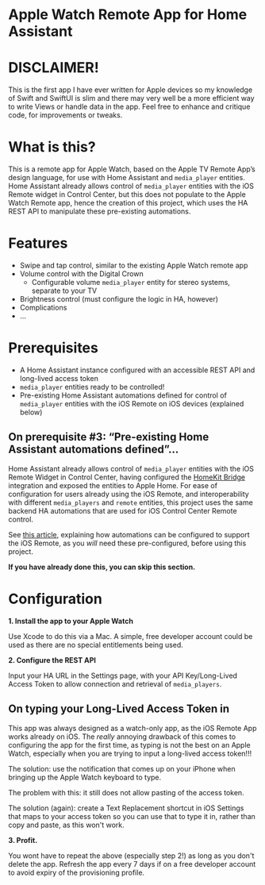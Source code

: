 # Apple Watch Remote App for Home Assistant

# DISCLAIMER!
This is the first app I have ever written for Apple devices so my knowledge of Swift and SwiftUI is slim and there may very well be a more efficient way to write Views or handle data in the app. Feel free to enhance and critique code, for improvements or tweaks.

# What is this?
This is a remote app for Apple Watch, based on the Apple TV Remote App’s design language, for use with Home Assistant and `media_player` entities. Home Assistant already allows control of `media_player` entities with the iOS Remote widget in Control Center, but this does not populate to the Apple Watch Remote app, hence the creation of this project, which uses the HA REST API to manipulate these pre-existing automations.

# Features
- Swipe and tap control, similar to the existing Apple Watch remote app
- Volume control with the Digital Crown
	- Configurable volume `media_player` entity for stereo systems, separate to your TV
- Brightness control (must configure the logic in HA, however)
- Complications
- ...

# Prerequisites
- A Home Assistant instance configured with an accessible REST API and long-lived access token
- `media_player` entities ready to be controlled!
- Pre-existing Home Assistant automations defined for control of `media_player` entities with the iOS Remote on iOS devices (explained below)

## On prerequisite #3: “Pre-existing Home Assistant automations defined”...
Home Assistant already allows control of `media_player` entities with the iOS Remote Widget in Control Center, having configured the [HomeKit Bridge](https://www.home-assistant.io/integrations/homekit/) integration and exposed the entities to Apple Home. For ease of configuration for users already using the iOS Remote, and interoperability with different `media_players` and `remote` entities, this project uses the same backend HA automations that are used for iOS Control Center Remote control.

See [this article](https://www.home-assistant.io/integrations/homekit/#ios-remote-widget), explaining how automations can be configured to support the iOS Remote, as you *will* need these pre-configured, before using this project. 

**If you have already done this, you can skip this section.**

# Configuration
**1. Install the app to your Apple Watch**

Use Xcode to do this via a Mac. A simple, free developer account could be used as there are no special entitlements being used.

**2. Configure the REST API**

Input your HA URL in the Settings page, with your API Key/Long-Lived Access Token to allow connection and retrieval of `media_players`.

## On typing your Long-Lived Access Token in
This app was always designed as a watch-only app, as the iOS Remote App works already on iOS. The *really* annoying drawback of this comes to configuring the app for the first time, as typing is not the best on an Apple Watch, especially when you are trying to input a long-lived access token!!!

The solution: use the notification that comes up on your iPhone when bringing up the Apple Watch keyboard to type.

The problem with this: it still does not allow pasting of the access token.

The solution (again): create a Text Replacement shortcut in iOS Settings that maps to your access token so you can use that to type it in, rather than copy and paste, as this won't work.

**3. Profit.**

You wont have to repeat the above (especially step 2!) as long as you don't delete the app. Refresh the app every 7 days if on a free developer account to avoid expiry of the provisioning profile.